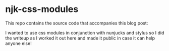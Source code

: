 # njk-css-modules

This repo contains the source code that accompanies this blog post:

I wanted to use css modules in conjunction with nunjucks and stylus so I did the writeup as I worked it out here and made it public in case it can help anyone else!